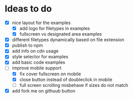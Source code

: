# Ideas to do

- [x] nice layout for the examples
  - [x] add logo for filetypes in examples
  - [x] fullscreen vs designated area examples
- [x] different filetypes dynamically based on file extension
- [x] publish to npm
- [x] add info on cdn usage
- [x] style selector for examples
- [x] add basic code examples
- [ ] improve mobile support
  - [x] fix cover fullscreen on mobile
  - [x] close button instead of doubleclick in mobile
  - [ ] full screen scrolling misbehave if sizes do not match
- [x] add fork me on githuub button
